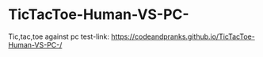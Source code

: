 # TicTacToe-Human-VS-PC-
Tic,tac,toe against pc test-link:
https://codeandpranks.github.io/TicTacToe-Human-VS-PC-/
